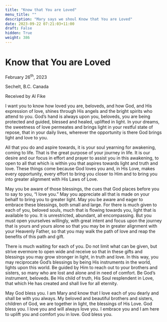 ```yaml
---
title: "Know that You are Loved"
menu_title: ""
description: "Mary says we shoul Know that You are Loved"
date: 2023-09-22 07:21:03+11:00
draft: False
hidden: True
weight: 386
---
```

# Know that You are Loved  

February 26<sup>th</sup>, 2023

Sechelt, B.C. Canada

Received by Al Fike  



I want you to know how loved you are, beloveds, and how God, and His expression of love, shines through His angels and the bright spirits who attend to you. God’s hand is always upon you, beloveds, you are being protected and guided, blessed and healed, uplifted in light. In your dreams, the sweetness of love permeates and brings light in your restful state of repose, that in your daily lives, wherever the opportunity is there God brings light and love to you. 

All that you do and aspire towards, it is your soul yearning for awakening, coming to life. That is the great purpose of your journey in life. It is our desire and our focus in effort and prayer to assist you in this awakening, to open to all that which is within you that aspires towards light and truth and love. These things come because God loves you and, in His Love, makes every opportunity, every effort to bring you closer to Him and to bring you into greater alignment with His Laws of Love. 

May you be aware of those blessings, the cues that God places before you to say to you, “I love you.” May you appreciate all that is made on your behalf to bring you to greater light. May you be aware and eager to embrace these blessings, both small and large. For there is much given to each of you, beloved souls, much that is flowing towards you, light that is available to you. It is unrestricted, abundant, all encompassing. But you must open yourselves willingly, with great intent and focus upon the journey that is yours and yours alone so that you may be in greater alignment with your Heavenly Father, so that you may walk the path of love and reap the benefits of this path and gift. 

There is much waiting for each of you. Do not limit what can be given, but strive evermore to open wide and receive so that in these gifts and blessings you may grow stronger in light, in truth and love. In this way, you may reciprocate God’s blessings by being His instruments in the world, lights upon this world. Be guided by Him to reach out to your brothers and sisters, so many who are lost and alone and in need of comfort. Be God’s instrument, beloveds. Be His child of truth, His Soul resplendent in Love, that which He has created and shall live for all eternity.

May God bless you. I am Mary and know that I love each of you dearly and shall be with you always. My beloved and beautiful brothers and sisters, children of God, we are together in light, the blessings of His Love. God bless you. I love you and will always love you. I embrace you and I am here to uplift you and comfort you in love. God bless you.